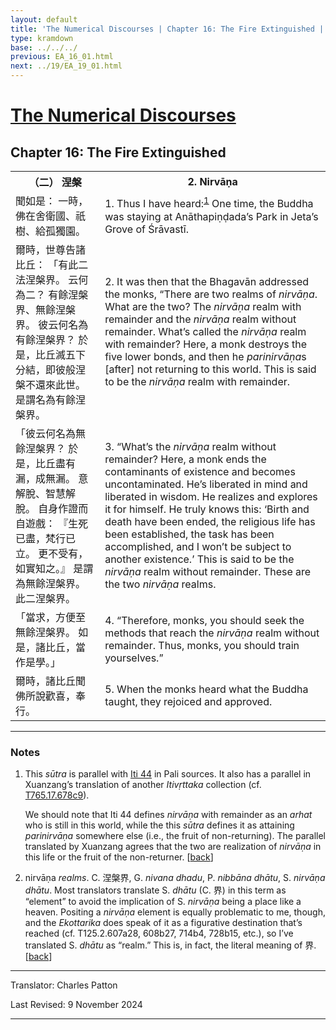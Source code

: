 ```yaml
---
layout: default
title: 'The Numerical Discourses | Chapter 16: The Fire Extinguished | 2. Nirvāṇa'
type: kramdown
base: ../../../
previous: EA_16_01.html
next: ../19/EA_19_01.html
---
```


<h1><a href='../index.html'>The Numerical Discourses</a></h1>
<h2>Chapter 16: The Fire Extinguished</h2>

<table class="trans">
  <th class='ch'>（二） 涅槃</th>
  <th class='en'>2. Nirvāṇa</th>
  <tr>
    <td class='ch' title='t125.2.579a12'>聞如是： 一時，佛在舍衛國、祇樹、給孤獨園。</td>
    <td id='p1'>1. Thus I have heard:<sup id="ref1"><a href="#n1">1</a></sup> One time, the Buddha was staying at Anāthapiṇḍada’s Park in Jeta’s Grove of Śrāvastī.</td>
  </tr>
  <tr>
    <td class='ch' title='t125.2.579a13'>爾時，世尊告諸比丘： 「有此二法涅槃界。 云何為二？ 有餘涅槃界、無餘涅槃界。 彼云何名為有餘涅槃界？ 於是，比丘滅五下分結，即彼般涅槃不還來此世。 是謂名為有餘涅槃界。</td>
    <td id='p2'>2. It was then that the Bhagavān addressed the monks, “There are two realms of <em>nirvāṇa</em>. What are the two? The <em>nirvāṇa</em> realm with remainder and the <em>nirvāṇa</em> realm without remainder. What’s called the <em>nirvāṇa</em> realm with remainder? Here, a monk destroys the five lower bonds, and then he <em>parinirvāṇa</em>s [after] not returning to this world. This is said to be the <em>nirvāṇa</em> realm with remainder.</td>
  </tr>
  <tr>
    <td class='ch' title='t125.2.579a17'>「彼云何名為無餘涅槃界？ 於是，比丘盡有漏，成無漏。 意解脫、智慧解脫。 自身作證而自遊戲： 『生死已盡，梵行已立。 更不受有，如實知之。』 是謂為無餘涅槃界。 此二涅槃界。</td>
    <td id='p3'>3. “What’s the <em>nirvāṇa</em> realm without remainder? Here, a monk ends the contaminants of existence and becomes uncontaminated. He’s liberated in mind and liberated in wisdom. He realizes and explores it for himself. He truly knows this: ‘Birth and death have been ended, the religious life has been established, the task has been accomplished, and I won’t be subject to another existence.’ This is said to be the <em>nirvāṇa</em> realm without remainder. These are the two <em>nirvāṇa</em> realms.</td>
  </tr>
  <tr>
    <td class='ch' title='t125.2.579a21'>「當求，方便至無餘涅槃界。 如是，諸比丘，當作是學。」</td>
    <td id='p4'>4. “Therefore, monks, you should seek the methods that reach the <em>nirvāṇa</em> realm without remainder. Thus, monks, you should train yourselves.”</td>
  </tr>
  <tr>
    <td class='ch' title='t125.2.579a22'>爾時，諸比丘聞佛所說歡喜，奉行。</td>
    <td id='p5'>5. When the monks heard what the Buddha taught, they rejoiced and approved.</td>
  </tr>
</table>

<hr/>

<h3 id="notes">Notes</h3>

<ol class="notes-list">
<li id="n1"><p>This <em>sūtra</em> is parallel with <a href="https://suttacentral.net/iti44" target="_blank">Iti 44</a> in Pali sources. It also has a parallel in Xuanzang’s translation of another <em>Itivṛttaka</em> collection (cf. <a href="https://cbetaonline.dila.edu.tw/zh/T17n0765_p0678c09" target="_blank">T765.17.678c9</a>).</p>
<p>We should note that Iti 44 defines <em>nirvāṇa</em> with remainder as an <em>arhat</em> who is still in this world, while the this <em>sūtra</em> defines it as attaining <em>parinirvāṇa</em> somewhere else (i.e., the fruit of non-returning). The parallel translated by Xuanzang agrees that the two are realization of <em>nirvāṇa</em> in this life or the fruit of the non-returner. [<a href="#ref1">back</a>]</p></li>
<li id="n2"><p>nirvāṇa <em>realms</em>. C. 涅槃界, G. <em>nivana dhadu</em>, P. <em>nibbāna dhātu</em>, S. <em>nirvāṇa dhātu</em>. Most translators translate S. <em>dhātu</em> (C. 界) in this term as “element” to avoid the implication of S. <em>nirvāṇa</em> being a place like a heaven. Positing a <em>nirvāṇa</em> element is equally problematic to me, though, and the <em>Ekottarika</em> does speak of it as a figurative destination that’s reached (cf. T125.2.607a28, 608b27, 714b4, 728b15, etc.), so I’ve translated S. <em>dhātu</em> as “realm.” This is, in fact, the literal meaning of 界. [<a href="#ref2">back</a>]</p></li>
</ol>
<hr/>

<p class="translator">Translator: Charles Patton</p>
<p class='revised'>Last Revised: 9 November 2024</p>

<hr/>